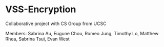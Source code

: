# VSS-Encryption
Collaborative project with CS Group from UCSC

Members: Sabrina Au, Eugune Chou, Romeo Jung, Timothy Lo, Matthew Rhea,
         Sabrina Tsui, Evan West
